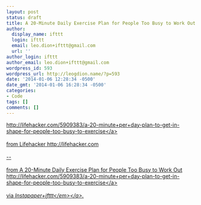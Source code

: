 ```yaml
---
layout: post
status: draft
title: A 20-Minute Daily Exercise Plan for People Too Busy to Work Out
author:
  display_name: ifttt
  login: ifttt
  email: leo.dion+ifttt@gmail.com
  url: ''
author_login: ifttt
author_email: leo.dion+ifttt@gmail.com
wordpress_id: 593
wordpress_url: http://leogdion.name/?p=593
date: '2014-01-06 12:28:34 -0500'
date_gmt: '2014-01-06 16:28:34 -0500'
categories:
- Code
tags: []
comments: []
---
```

<p><a href="http:&#47;&#47;lifehacker.com&#47;5909383&#47;a-20-minute+per+day-plan-to-get-in-shape-for-people-too-busy-to-exercise">http:&#47;&#47;lifehacker.com&#47;5909383&#47;a-20-minute+per+day-plan-to-get-in-shape-for-people-too-busy-to-exercise<&#47;a><br><br />
from Lifehacker http:&#47;&#47;lifehacker.com<br><br />
--<br><br />
from A 20-Minute Daily Exercise Plan for People Too Busy to Work Out <a href="http:&#47;&#47;lifehacker.com&#47;5909383&#47;a-20-minute+per+day-plan-to-get-in-shape-for-people-too-busy-to-exercise">http:&#47;&#47;lifehacker.com&#47;5909383&#47;a-20-minute+per+day-plan-to-get-in-shape-for-people-too-busy-to-exercise<&#47;a><br><br />
via <a href="http:&#47;&#47;ifttt.com&#47;recipes&#47;4071"><em>Instapaper+ifttt<&#47;em><&#47;a>.</p>
